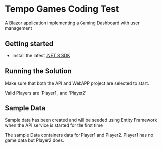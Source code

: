 # Tempo Games Coding Test
A Blazor application implementing a Gaming Dashboard with user management

## Getting started
- Install the latest [.NET 8 SDK](https://github.com/dotnet/installer#installers-and-binaries)


## Running the Solution
Make sure that both the API and WebAPP project are selected to start.

Valid Players are 'Player1', and 'Player2'


## Sample Data
Sample data has been created and will be seeded using Entity Framework when the API service is started for the first time

The sample Data containers data for Player1 and Player2.  Player1 has no game data but Player2 does.


